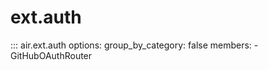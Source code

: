 # ext.auth


::: air.ext.auth
    options:
      group_by_category: false
      members:
        - GitHubOAuthRouter